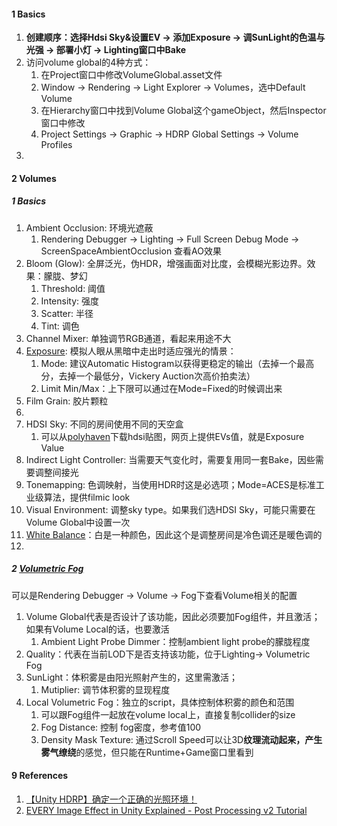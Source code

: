 

#### 1 Basics

1. **创建顺序：选择Hdsi Sky&设置EV → 添加Exposure → 调SunLight的色温与光强 → 部署小灯  → Lighting窗口中Bake**
2. 访问volume global的4种方式：
   1. 在Project窗口中修改VolumeGlobal.asset文件
   2. Window → Rendering → Light Explorer → Volumes，选中Default Volume
   3. 在Hierarchy窗口中找到Volume Global这个gameObject，然后Inspector窗口中修改
   4. Project Settings → Graphic → HDRP Global Settings → Volume Profiles
3. 



#### 2 Volumes

##### 1 Basics

1. Ambient Occlusion: 环境光遮蔽
   1. Rendering Debugger → Lighting → Full Screen Debug Mode → ScreenSpaceAmbientOcclusion 查看AO效果
2. Bloom (Glow): 全屏泛光，伪HDR，增强画面对比度，会模糊光影边界。效果：朦胧、梦幻
   1. Threshold: 阈值
   2. Intensity: 强度
   3. Scatter: 半径
   4. Tint: 调色
3. Channel Mixer: 单独调节RGB通道，看起来用途不大
3. [Exposure](https://docs.unity3d.com/Packages/com.unity.render-pipelines.high-definition@13.1/manual/Physical-Light-Units.html#lighting-and-exposure-diagram): 模拟人眼从黑暗中走出时适应强光的情景：
   1. Mode: 建议Automatic Histogram以获得更稳定的输出（去掉一个最高分，去掉一个最低分，Vickery Auction次高价拍卖法）
   2. Limit Min/Max：上下限可以通过在Mode=Fixed的时候调出来
4. Film Grain: 胶片颗粒
5. 
6. HDSI Sky: 不同的房间使用不同的天空盒
   1. 可以从[polyhaven](https://polyhaven.com/hdris)下载hdsi贴图，网页上提供EVs值，就是Exposure Value
7. Indirect Light Controller: 当需要天气变化时，需要复用同一套Bake，因些需要调整间接光
8. Tonemapping: 色调映射，当使用HDR时这是必选项；Mode=ACES是标准工业级算法，提供filmic look
9. Visual Environment: 调整sky type。如果我们选HDSI Sky，可能只需要在Volume Global中设置一次
10. [White Balance](https://docs.unity3d.com/Packages/com.unity.render-pipelines.high-definition@13.1/manual/Post-Processing-White-Balance.html)：白是一种颜色，因此这个是调整房间是冷色调还是暖色调的
11. 



##### 2 [Volumetric Fog](https://www.bilibili.com/video/BV1j44y1Y7hn)

可以是Rendering Debugger → Volume → Fog下查看Volume相关的配置



1. Volume Global代表是否设计了该功能，因此必须要加Fog组件，并且激活；如果有Volume Local的话，也要激活
   1. Ambient Light Probe Dimmer：控制ambient light probe的朦胧程度
2. Quality：代表在当前LOD下是否支持该功能，位于Lighting→ Volumetric Fog
3. SunLight：体积雾是由阳光照射产生的，这里需激活；
   1. Mutiplier: 调节体积雾的显现程度
4. Local Volumetric Fog：独立的script，具体控制体积雾的颜色和范围
   1. 可以跟Fog组件一起放在volume local上，直接复制collider的size
   2. Fog Distance: 控制 fog密度，参考值100
   3. Density Mask Texture: 通过Scroll Speed可以让3D**纹理流动起来，产生雾气缭绕**的感觉，但只能在Runtime+Game窗口里看到





#### 9 References

1. [【Unity HDRP】确定一个正确的光照环境！](https://www.bilibili.com/video/BV1ze411g7PF)
2. [EVERY Image Effect in Unity Explained - Post Processing v2 Tutorial](https://www.youtube.com/watch?v=9tjYz6Ab0oc)